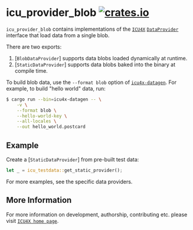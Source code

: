 # icu_provider_blob [![crates.io](http://meritbadge.herokuapp.com/icu_provider_blob)](https://crates.io/crates/icu_provider_blob)

`icu_provider_blob` contains implementations of the [`ICU4X`] [`DataProvider`] interface
that load data from a single blob.

There are two exports:

1. [`BlobDataProvider`] supports data blobs loaded dynamically at runtime.
2. [`StaticDataProvider`] supports data blobs baked into the binary at compile time.

To build blob data, use the `--format blob` option of [`icu4x-datagen`]. For example, to build
"hello world" data, run:

```bash
$ cargo run --bin=icu4x-datagen -- \
    -v \
    --format blob \
    --hello-world-key \
    --all-locales \
    --out hello_world.postcard
```

## Example

Create a [`StaticDataProvider`] from pre-built test data:

```rust
let _ = icu_testdata::get_static_provider();
```

For more examples, see the specific data providers.

[`ICU4X`]: ../icu/index.html
[`DataProvider`]: icu_provider::prelude::DataProvider
[`icu4x-datagen`]: https://github.com/unicode-org/icu4x/tree/main/tools/datagen#readme

## More Information

For more information on development, authorship, contributing etc. please visit [`ICU4X home page`](https://github.com/unicode-org/icu4x).
